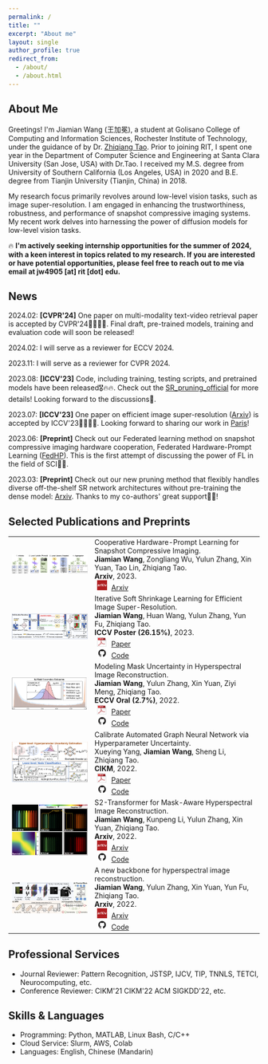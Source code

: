 ```yaml
---
permalink: /
title: ""
excerpt: "About me"
layout: single
author_profile: true
redirect_from: 
  - /about/
  - /about.html
---
```

## About Me


Greetings! I'm Jiamian Wang (王加冕), a student at Golisano College of Computing and Information Sciences, Rochester Institute of Technology, under the guidance of by Dr. [Zhiqiang Tao](https://ztao.cc/index.html). Prior to joining RIT, I spent one year in the Department of Computer Science and Engineering at Santa Clara University (San Jose, USA) with Dr.Tao. I received my M.S. degree from University of Southern California (Los Angeles, USA) in 2020 and B.E. degree from Tianjin University (Tianjin, China) in 2018.

My research focus primarily revolves around low-level vision tasks, such as image super-resolution. I am engaged in enhancing the trustworthiness, robustness, and performance of snapshot compressive imaging systems. My recent work delves into harnessing the power of diffusion models for low-level vision tasks.

🔥 **I'm actively seeking internship opportunities for the summer of 2024, with a keen interest in topics related to my research. If you are interested or have potential opportunities, please feel free to reach out to me via email at jw4905 [at] rit [dot] edu.**


## News

2024.02: **[CVPR'24]** One paper on multi-modality text-video retrieval paper is accepted by CVPR'24🎊🎊🎉🎉. Final draft, pre-trained models, training and evaluation code will soon be released!

2024.02: I will serve as a reviewer for ECCV 2024.

2023.11: I will serve as a reviewer for CVPR 2024.

2023.08: **[ICCV'23]** Code, including training, testing scripts, and pretrained models have been released🎖🔥🔥. Check out the [SR_pruning_official](https://github.com/Jiamian-Wang/SR_pruning_official) for more details! Looking forward to the discussions🌝.

2023.07: **[ICCV'23]** One paper on efficient image super-resolution ([Arxiv](https://arxiv.org/pdf/2303.09650.pdf)) is accepted by ICCV'23🎊🎊🎉🎉. Looking forward to sharing our work in [Paris](https://iccv2023.thecvf.com/paris.convention.center-36700-3-13-7.php)!

2023.06: **[Preprint]** Check out our Federated learning method on snapshot compressive imaging hardware cooperation, Federated Hardware-Prompt Learning ([FedHP](https://arxiv.org/pdf/2306.01176.pdf)). This is the first attempt of discussing the power of FL in the field of SCI🚀🚀.


2023.03: **[Preprint]** Check out our new pruning method that flexibly handles diverse off-the-shelf SR network architectures without pre-training the dense model: [Arxiv](https://arxiv.org/abs/2303.09650). Thanks to my co-authors' great support💪💪!



## Selected Publications and Preprints

<table style="border: none; border-collapse: collapse;">

<tr style="border-collapse: separate; border-spacing:none;">
  <td style="border-collapse: collapse; border: none;">
    <img src="/images/papers/FedHP_framework.png" width="280" />
  </td>
  <td style="border-collapse: collapse; border: none;">
    Cooperative Hardware-Prompt Learning for Snapshot Compressive Imaging.<br>
    <b>Jiamian Wang</b>, Zongliang Wu, Yulun Zhang, Xin Yuan, Tao Lin, Zhiqiang Tao.<br>
    <b>Arxiv</b>, 2023.<br>
    <img src="/images/arxiv_icon.png" width="20" height="20" hspace="5">
    <span><a href="https://arxiv.org/pdf/2306.01176.pdf">Arxiv</a></span><br>
  </td>
</tr>

<tr style="border-collapse: separate; border-spacing:none;">
  <td style="border-collapse: collapse; border: none;">
    <img src="/images/papers/ISSP_framework.png" width="280" />
  </td>
  <td style="border-collapse: collapse; border: none;">
    Iterative Soft Shrinkage Learning for Efficient Image Super-Resolution.<br>
    <b>Jiamian Wang</b>, Huan Wang, Yulun Zhang, Yun Fu, Zhiqiang Tao.<br>
    <b>ICCV Poster (26.15%)</b>, 2023.<br>
    <img src="/images/pdf_icon.jpeg" width="20" height="20" hspace="5">
    <span><a href="https://arxiv.org/pdf/2303.09650.pdf">Paper</a></span><br>
    <img src="/images/github_icon.png" width="20" height="20" hspace="5">
    <span><a href="https://github.com/Jiamian-Wang/IST_for_SR_pruning">Code</a></span><br>
  </td>
</tr>

<tr style="border-collapse: separate; border-spacing:none;">
  <td style="border-collapse: collapse; border: none;">
    <img src="/images/papers/ECCV2022_framework_v2.png" width="280" />
  </td>
  <td style="border-collapse: collapse; border: none;">
    Modeling Mask Uncertainty in Hyperspectral Image Reconstruction.<br>
    <b>Jiamian Wang</b>, Yulun Zhang, Xin Yuan, Ziyi Meng, Zhiqiang Tao.<br>
    <b>ECCV Oral (2.7%)</b>, 2022.<br>
    <img src="/images/pdf_icon.jpeg" width="20" height="20" hspace="5">
    <span><a href="https://www.ecva.net/papers/eccv_2022/papers_ECCV/papers/136790109.pdf">Paper</a></span><br>
    <img src="/images/github_icon.png" width="20" height="20" hspace="5">
    <span><a href="https://github.com/Jiamian-Wang/mask_uncertainty_spectral_SCI">Code</a></span><br>
<!--     <img src="/images/youtube_icon.png" width="20" height="20" hspace="5"> -->
<!--     <span><a href="https://www.youtube.com/watch?v=vzGV-trPqnI">Video</a></span><br> -->
  </td>
</tr>

<tr style="border-collapse: separate; border-spacing:none;">
  <td style="border-collapse: collapse; border: none;">
    <img src="/images/papers/CIKM2022_framework.png" width="280" />
  </td>
  <td style="border-collapse: collapse; border: none;">
    Calibrate Automated Graph Neural Network via Hyperparameter Uncertainty.<br>
    Xueying Yang, <b>Jiamian Wang</b>, Sheng Li, Zhiqiang Tao.<br>
    <b>CIKM</b>, 2022.<br>
    <img src="/images/pdf_icon.jpeg" width="20" height="20" hspace="5">
    <span><a href="https://zxj32.github.io/data/CIKM_2022.pdf">Paper</a></span><br>
    <img src="/images/github_icon.png" width="20" height="20" hspace="5">
    <span><a href="https://github.com/xyang2316/HyperU-GCN">Code</a></span><br>
  </td>
</tr>

<tr style="border-collapse: separate; border-spacing:none;">
  <td style="border-collapse: collapse; border: none;">
    <img src="/images/papers/S2VIT_coverfig.png" width="280" />
  </td>
  <td style="border-collapse: collapse; border: none;">
    S2-Transformer for Mask-Aware Hyperspectral Image Reconstruction.<br>
    <b>Jiamian Wang</b>, Kunpeng Li, Yulun Zhang, Xin Yuan, Zhiqiang Tao.<br>
    <b>Arxiv</b>, 2022.<br>
    <img src="/images/arxiv_icon.png" width="20" height="20" hspace="5">
    <span><a href="https://arxiv.org/pdf/2209.12075.pdf">Arxiv</a></span><br>
    <img src="/images/github_icon.png" width="20" height="20" hspace="5">
    <span><a href="https://github.com/Jiamian-Wang/S2-transformer-HSI">Code</a></span><br>
  </td>
</tr>

<tr style="border-collapse: separate; border-spacing:none;">
  <td style="border-collapse: collapse; border: none;">
    <img src="/images/papers/HSIbaseline_framework.png" width="280" />
  </td>
  <td style="border-collapse: collapse; border: none;">
    A new backbone for hyperspectral image reconstruction.<br>
    <b>Jiamian Wang</b>, Yulun Zhang, Xin Yuan, Yun Fu, Zhiqiang Tao.<br>
    <b>Arxiv</b>, 2022.<br>
    <img src="/images/arxiv_icon.png" width="20" height="20" hspace="5">
    <span><a href="https://arxiv.org/pdf/2108.07739.pdf">Arxiv</a></span><br>
    <img src="/images/github_icon.png" width="20" height="20" hspace="5">
    <span><a href="https://github.com/Jiamian-Wang/HSI_baseline">Code</a></span><br>
  </td>
</tr>

</table>

## Professional Services
- Journal Reviewer: Pattern Recognition, JSTSP, IJCV, TIP, TNNLS, TETCI, Neurocomputing, etc.
- Conference Reviewer: CIKM'21 CIKM'22 ACM SIGKDD'22, etc.


## Skills & Languages
- Programming: Python, MATLAB, Linux Bash, C/C++
- Cloud Service: Slurm, AWS, Colab
- Languages: English, Chinese (Mandarin)
